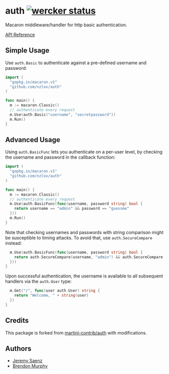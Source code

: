 # auth [![wercker status](https://app.wercker.com/status/8e5237b01b52f169a1274fad9a89617b "wercker status")](https://app.wercker.com/project/bykey/8e5237b01b52f169a1274fad9a89617b)
Macaron middleware/handler for http basic authentication.

[API Reference](http://godoc.org/github.com/nzlov/auth)

## Simple Usage

Use `auth.Basic` to authenticate against a pre-defined username and password:

~~~ go
import (
  "gopkg.in/macaron.v1"
  "github.com/nzlov/auth"
)

func main() {
  m := macaron.Classic()
  // authenticate every request
  m.Use(auth.Basic("username", "secretpassword"))
  m.Run()
}
~~~

## Advanced Usage

Using `auth.BasicFunc` lets you authenticate on a per-user level, by checking
the username and password in the callback function:

~~~ go
import (
  "gopkg.in/macaron.v1"
  "github.com/nzlov/auth"
)

func main() {
  m := macaron.Classic()
  // authenticate every request
  m.Use(auth.BasicFunc(func(username, password string) bool {
    return username == "admin" && password == "guessme"
  }))
  m.Run()
}
~~~

Note that checking usernames and passwords with string comparison might be
susceptible to timing attacks. To avoid that, use `auth.SecureCompare` instead:

~~~ go
  m.Use(auth.BasicFunc(func(username, password string) bool {
    return auth.SecureCompare(username, "admin") && auth.SecureCompare(password, "guessme")
  }))
}
~~~

Upon successful authentication, the username is available to all subsequent
handlers via the `auth.User` type:

~~~ go
  m.Get("/", func(user auth.User) string {
    return "Welcome, " + string(user)
  })
}
~~~

## Credits
This package is forked from [martini-contrib/auth](http://github.com/martini-contrib/auth) with modifications.

## Authors
* [Jeremy Saenz](http://github.com/codegangsta)
* [Brendon Murphy](http://github.com/bemurphy)

